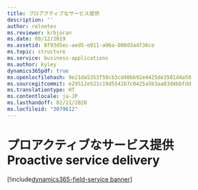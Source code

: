 ```yaml
---
title: プロアクティブなサービス提供
description: ''
author: relnotes
ms.reviewer: krbjoran
ms.date: 09/12/2019
ms.assetid: 8f93d5ec-aed5-e911-a96a-000d3a4f36ce
ms.topic: structure
ms.service: business-applications
ms.author: kyley
dynamics365pdf: true
ms.openlocfilehash: 9e21da5353f59cb3cd40bb92e4425de3501d4a50
ms.sourcegitcommit: e29512e521c19d5542b7c0425a5b3aa83d4bbfdd
ms.translationtype: HT
ms.contentlocale: ja-JP
ms.lasthandoff: 02/21/2020
ms.locfileid: "3079612"
---
```

# <a name="proactive-service-delivery"></a><span data-ttu-id="47950-102">プロアクティブなサービス提供</span><span class="sxs-lookup"><span data-stu-id="47950-102">Proactive service delivery</span></span>

[!include[dynamics365-field-service banner](../includes/dynamics365-field-service.md)]

<!--structure start-->

<!--structure end-->



